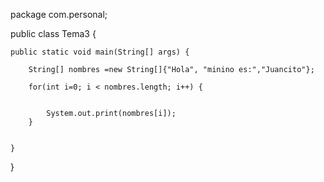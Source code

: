 package com.personal;

public class Tema3 {

    public static void main(String[] args) {

        String[] nombres =new String[]{"Hola", "minino es:","Juancito"};

        for(int i=0; i < nombres.length; i++) {


            System.out.print(nombres[i]);
        }


    }
}
